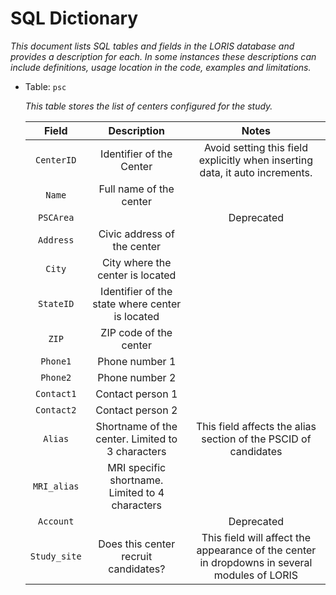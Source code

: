 # SQL Dictionary

*This document lists SQL tables and fields in the LORIS database and provides a description for each. In some instances these descriptions can include definitions, usage location in the code, examples and limitations.*

 - Table: `psc`
 
 	*This table stores the list of centers configured for the study.*
 
	|     Field    |                    Description                   |                                             Notes                                            |
	|:------------:|:------------------------------------------------:|:--------------------------------------------------------------------------------------------:|
	| `CenterID`   | Identifier of the Center                         | Avoid setting this field explicitly when inserting data, it auto increments.                 |
	| `Name`       | Full name of the center                          |                                                                                              |
	| `PSCArea`    |                                                  | Deprecated                                                                                              |
	| `Address`    | Civic address of the center                      |                                                                                              |
	| `City`       | City where the center is located                 |                                                                                              |
	| `StateID`    | Identifier of the state where center is located  |                                                                                              |
	| `ZIP`        | ZIP code of the center                           |                                                                                              |
	| `Phone1`     | Phone number 1                                   |                                                                                              |
	| `Phone2`     | Phone number 2                                   |                                                                                              |
	| `Contact1`   | Contact person 1                                 |                                                                                              |
	| `Contact2`   | Contact person 2                                 |                                                                                              |
	| `Alias`      | Shortname of the center. Limited to 3 characters | This field affects the alias section of the PSCID of candidates                              |
	| `MRI_alias`  | MRI specific shortname. Limited to 4 characters  |                                                                                              |
	| `Account`    |                                                  | Deprecated                                                                                              |
	| `Study_site` | Does this center recruit candidates?             | This field will affect the appearance of the center in dropdowns in several modules of LORIS |
